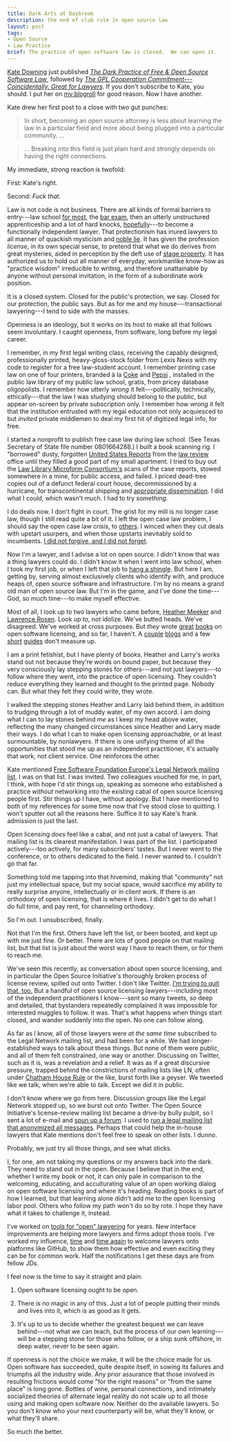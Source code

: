 ```yaml
---
title: Dark Arts at Daybreak
description: the end of club rule in open source law
layout: post
tags:
- Open Source
- Law Practice
brief: The practice of open software law is closed.  We can open it.
---
```


[Kate Downing](https://katedowninglaw.com/) just published [_The Dark Practice of Free & Open Source Software Law_](https://katedowninglaw.com/2019/06/17/part-1-the-dark-practice-of-free-open-source-software-law/), followed by [_The GPL Cooperation Commitment---Coincidentally, Great for Lawyers_](https://katedowninglaw.com/2019/06/17/part-2-the-gpl-cooperation-commitment-coincidentally-great-for-lawyers/).  If you don't subscribe to Kate, you should.  I put her on [my blogroll](https://writing.kemitchell.com/blogroll.html) for good reason.  Now I have another.

Kate drew her first post to a close with two gut punches:

> In short, becoming an open source attorney is less about learning the law in a particular field and more about being plugged into a particular community. ...

> ... Breaking into this field is just plain hard and strongly depends on having the right connections.

My immediate, strong reaction is twofold:

First:  Kate's right.

Second:  _Fuck that._

Law is not code is not business.  There are all kinds of formal barriers to entry---law school [for most](http://likelincoln.org/), the [bar exam](https://en.wikipedia.org/wiki/State_Bar_of_California#The_California_Bar_Examination), then an utterly unstructured apprenticeship and a lot of hard knocks, [hopefully](http://www.top-law-schools.com/forums/viewtopic.php?f=23&t=192753)---to become a functionally independent lawyer.  That protectionism has inured lawyers to all manner of quackish mysticism and [noble lie](https://en.wikipedia.org/wiki/Noble_lie).  It has given the profession _license_, in its own special sense, to pretend that what we do derives from great mysteries, aided in perception by the deft use of [stage property](https://en.wikipedia.org/wiki/Theatrical_property).  It has authorized us to hold out all manner of everyday, workmanlike know-how as "practice wisdom" irreducible to writing, and therefore unattainable by anyone without personal invitation, in the form of a subordinate work position.

It is a closed system.  Closed for the public's protection, we say.  Closed for our protection, the public says.  But as for me and my house---transactional lawyering---I tend to side with the masses.

Openness is an ideology, but it works on its host to make all that follows seem involuntary.  I caught openness, from software, long before my legal career.

I remember, in my first legal writing class, receiving the capably designed, professionally printed, heavy-gloss-stock folder from Lexis Nexis with my code to register for a free law-student account.  I remember printing case law on one of four printers, branded à la [Coke](https://www.lexisnexis.com) and [Pepsi](https://www.westlaw.com) , installed in the public law library of my public law school, gratis, from pricey database oligopolists.  I remember how utterly _wrong_ it felt---politically, technically, ethically---that the law I was studying should belong to the public, but appear on-screen by private subscription only.  I remember how _wrong_ it felt that the institution entrusted with my legal education not only acquiesced to but _invited_ private middlemen to deal my first hit of digitized legal info, for free.

I started a nonprofit to publish free case law during law school.  (See Texas Secretary of State file number 0801664288.)  I built a book scanning rig.  I "borrowed" dusty, forgotten [United States Reports](https://en.wikipedia.org/wiki/United_States_Reports) from the [law review](https://en.wikipedia.org/wiki/Law_review) office until they filled a good part of my small apartment.  I tried to buy out the [Law Library Microform Consortium's](http://llmc.com/) scans of the case reports, stowed somewhere in a mine, for public access, and failed.  I priced dead-tree copies out of a defunct federal court house, decommissioned by a hurricane, for transcontinental shipping and [appropriate dissemination](https://archive.org/scanning).  I did what I could, which wasn't much.  I had to try _something_.

I do deals now.  I don't fight in court.  The grist for my mill is no longer case law, though I still read quite a bit of it.  I left the open case law problem, I should say the open case law _crisis_, to [others](https://case.law/).  I winced when they cut deals with upstart usurpers, and when those upstarts inevitably sold to incumbents.  [I did not forgive, and I did not forget](https://writing.kemitchell.com/2016/02/28/I-Will-Never-Be-a-Super-Lawyer.html).

Now I'm a lawyer, and I advise a lot on open source.  I didn't know that was a thing lawyers could do.  I didn't know it when I went into law school, when I took my first job, or when I left that job to [hang a shingle](https://en.wiktionary.org/wiki/hang_out_one%27s_shingle).  But here I am, getting by, serving almost exclusively clients who identify with, and produce heaps of, open source software and infrastructure.  I'm by no means a grand old man of open source law.  But I'm in the game, and I've done the time---God, so much time---to make myself effective.

Most of all, I look up to two lawyers who came before, [Heather Meeker](https://heathermeeker.com) and [Lawrence Rosen](https://web.archive.org/web/20190527132214/https://www.rosenlaw.com/rosen.htm).  Look up to, not idolize.  We've butted heads.  We've disagreed.  We've worked at cross purposes.  But _they_ wrote [great](https://web.archive.org/web/20181209065822/https://www.rosenlaw.com/oslbook.htm) [books](https://www.amazon.com/dp/1544737645/) on open software licensing, and so far, I haven't.  A [couple](https://writing.kemitchell.com) [blogs](https://blog.licensezero.com) and a few [short](https://fieldguide.kemitchell.com/) [guides](https://oss.kemitchell.com/) don't measure up.

I am a print fetishist, but I have plenty of books.  Heather and Larry's works stand out not because they're words on bound paper, but because they very consciously lay stepping stones for others---and not just lawyers---to follow where they went, into the practice of open licensing.  They couldn't reduce everything they learned and thought to the printed page.  Nobody can.  But what they felt they could write, they wrote.

I walked the stepping stones Heather and Larry laid behind them, in addition to trudging through a lot of muddy water, of my own accord.  I am doing what I can to lay stones behind _me_ as I keep my head above water, reflecting the many changed circumstances since Heather and Larry made their ways.  I do what I can to make open licensing approachable, or at least surmountable, by nonlawyers.  If there is one unifying theme of all the opportunities that stood me up as an independent practitioner, it's actually that work, not client service.  One reinforces the other.

Kate mentioned [Free Software Foundation Europe's Legal Network mailing list](https://fsfe.org/activities/ftf/ln.en.html).  I was on that list.  I was invited.  Two colleagues vouched for me, in part, I think, with hope I'd stir things up, speaking as someone who established a practice _without_ networking into the existing cabal of open source licensing people first.  Stir things up I have, without apology.  But I have mentioned to both of my references for some time now that I've stood close to quitting.  I won't sputter out all the reasons here.  Suffice it to say Kate's frank admission is just the last.

Open licensing _does_ feel like a cabal, and not just a cabal of lawyers.  That mailing list is its clearest manifestation.  I was part of the list.  I participated actively---too actively, for many subscribers' tastes.  But I never went to the conference, or to others dedicated to the field.  I never wanted to.  I couldn't go that far.

Something told me tapping into that hivemind, making that "community" not just my intellectual space, but my social space, would sacrifice my ability to really surprise anyone, intellectually or in client work.  If there is an orthodoxy of open licensing, that is where it lives.  I didn't get to do what I do full time, and pay rent, for channeling orthodoxy.

So I'm out.  I unsubscribed, finally.

Not that I'm the first.  Others have left the list, or been booted, and kept up with me just fine.  Or better.  There are lots of good people on that mailing list, but that list is just about the worst way I have to reach them, or for them to reach me.

We've seen this recently, as conversation about open source licensing, and in particular the Open Source Initiative's thoroughly broken process of license review, spilled out onto Twitter.  I don't like Twitter.  [I'm trying to quit that, too.](https://twitter.com/kemitchell/status/1139689516556419072)  But a handful of open source licensing lawyers---including most of the independent practitioners I know---sent so many tweets, so deep and detailed, that bystanders repeatedly complained it was impossible for interested muggles to follow.  It was.  That's what happens when things start closed, and wander suddenly into the open.  No one can follow along.

As far as I know, all of those lawyers were _at the same time_ subscribed to the Legal Network mailing list, and had been for a while.  We had longer-established ways to talk about these things.  But none of them were public, and all of them felt constrained, one way or another.  Discussing on Twitter, such as it is, was a revelation and a relief.  It was as if a great discursive pressure, trapped behind the constrictions of mailing lists like LN, often under [Chatham House Rule](https://www.chathamhouse.org/chatham-house-rule) or the like, burst forth like a geyser.  We tweeted like we talk, when we're able to talk.  Except we did it in public.

I don't know where we go from here.  Discussion groups like the Legal Network stopped up, so we burst out onto Twitter.  The Open Source Initiative's license-review mailing list became a drive-by bully pulpit, so I sent a lot of e-mail and [spun up a forum](https://www.chathamhouse.org/chatham-house-rule).  I used to [run a legal mailing list that anonymized all messages](https://www.npmjs.com/package/conspiracy).  Perhaps that could help the in-house lawyers that Kate mentions don't feel free to speak on other lists.  I dunno.

Probably, we just try all those things, and see what sticks.

I, for one, am not taking my questions or my answers back into the dark.  They need to stand out in the open.  Because I believe that in the end, whether I write my book or not, it can only pale in comparison to the welcoming, educating, and acculturating value of an open working dialog on open software licensing and where it's heading.  Reading books is part of how I learned, but that learning alone didn't add me to the open licensing labor pool.  Others who follow my path won't do so by rote.  I hope they have what it takes to challenge it, instead.

I've worked on [tools for "open" lawyering](https://commonform.github.io) for years.  New interface improvements are helping more lawyers and firms adopt those tools.  I've worked my influence, [time](https://blueoakcouncil.org/) and [time again](https://polyformproject.org/) to welcome lawyers onto platforms like GitHub, to show them how effective and even exciting they can be for common work.  Half the notifications I get these days are from fellow JDs.

I feel now is the time to say it straight and plain:

1. Open software licensing ought to be open.

2. There is no magic in any of this.  Just a lot of people putting their minds and lives into it, which is as good as it gets.

3. It's up to us to decide whether the greatest bequest we can leave behind---not what we can teach, but the process of our own learning---will be a stepping stone for those who follow, or a ship sunk offshore, in deep water, never to be seen again.

If openness is not the choice we make, it will be the choice made for us.  Open software has succeeded, quite despite itself, in sowing its failures and triumphs all the industry wide.  Any prior assurance that those involved in resulting frictions would come "for the right reasons" or "from the same place" is long gone.  Bottles of wine, personal connections, and intimately socialized theories of alternate legal reality do not scale up to all those using and making open software now.  Neither do the available lawyers.  So you don't know who your next counterparty will be, what they'll know, or what they'll share.

So much the better.
